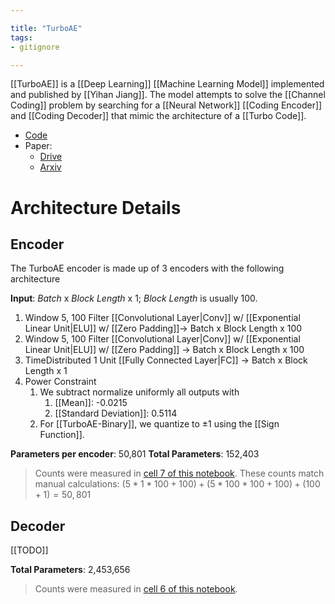 ```yaml
---

title: "TurboAE"
tags:
- gitignore

---
```

[[TurboAE]] is a [[Deep Learning]] [[Machine Learning Model]] implemented and published by [[Yihan Jiang]]. The model attempts to solve the [[Channel Coding]] problem by searching for a [[Neural Network]] [[Coding Encoder]] and [[Coding Decoder]] that mimic the architecture of a [[Turbo Code]].

- [Code](https://github.com/yihanjiang/turboae)
- Paper:
	- [Drive](https://drive.google.com/file/d/1QdbEEwbvubcGWyx4x3Fm9husfZLnWYtd/view?usp=sharing)
	- [Arxiv](https://arxiv.org/abs/1911.03038)

# Architecture Details
## Encoder
The TurboAE encoder is made up of 3 encoders with the following architecture

**Input**: *Batch* x *Block Length* x 1; *Block Length* is usually 100.
1. Window 5, 100 Filter [[Convolutional Layer|Conv]] w/ [[Exponential Linear Unit|ELU]] w/ [[Zero Padding]]-> Batch x Block Length x 100
2. Window 5, 100 Filter [[Convolutional Layer|Conv]] w/ [[Exponential Linear Unit|ELU]] w/ [[Zero Padding]] -> Batch x Block Length x 100
3. TimeDistributed 1 Unit [[Fully Connected Layer|FC]] -> Batch x Block Length x 1
4. Power Constraint
	1. We subtract normalize uniformly all outputs with
		1. [[Mean]]: -0.0215
		2. [[Standard Deviation]]: 0.5114
	2. For [[TurboAE-Binary]], we quantize to  $\pm 1$ using the [[Sign Function]].

**Parameters per encoder**: 50,801
**Total Parameters**: 152,403
> Counts were measured in [cell 7 of this notebook](https://github.com/tripods-xai/turbo-codes/blob/42cb50d49f86952f322ac265d705327702967e53/notebooks/torch_to_tf_conversion.ipynb). These counts match manual calculations:
> $(5*1*100 + 100) + (5*100*100 + 100) + (100 + 1) = 50,801$

## Decoder
[[TODO]]

**Total Parameters**: 2,453,656
> Counts were measured in [cell 6 of this notebook](https://github.com/tripods-xai/turbo-codes/blob/42cb50d49f86952f322ac265d705327702967e53/notebooks/torch_to_tf_conversion.ipynb).

